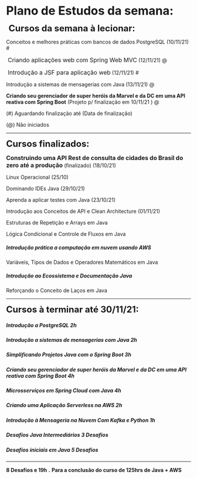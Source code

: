 <font size='6'><b>Plano de Estudos da semana:</b></font>



<font size='5'> <b>Cursos da semana à lecionar:</b></font>

Conceitos e melhores práticas com bancos de dados PostgreSQL (10/11/21) #

<font size='3'> Criando aplicações web com Spring Web MVC</font> (12/11/21) @

<font size='3'> Introdução a JSF para aplicação web</font> (12/11/21) #

Introdução a sistemas de mensagerias com Java (13/11/21) @

**Criando seu gerenciador de super heróis da Marvel e da DC em uma API reativa com Spring Boot** (Projeto p/ finalização em 10/11/21 ) @



(#) Aguardando finalização até (Data de finalização)

(@) Não iniciados 

--------------------------------------------------------------------------------------------------------------------------------------------------------

<font size='5'> <b>Cursos finalizados:</b></font>

<font size='3'> **Construindo uma API Rest de consulta de cidades do Brasil do zero até a produção**</font> (finalizado) (18/10/21)

Linux Operacional (25/10) 

Dominando IDEs Java (29/10/21)

Aprenda a aplicar testes com Java (23/10/21)

Introdução aos Conceitos de API e Clean Architecture (01/11/21) 

Estruturas de Repetição e Arrays em Java 

Lógica Condicional e Controle de Fluxos em Java

##### Introdução prática a computação em nuvem usando AWS

Variáveis, Tipos de Dados e Operadores Matemáticos em Java

##### Introdução ao Ecossistema e Documentação Java

Reforçando o Conceito de Laços em Java

-------------------------------------------------------------------------------------------

<font size='5'> <b>Cursos à terminar até 30/11/21:</b></font>

##### Introdução a PostgreSQL   2h

##### Introdução a sistemas de mensagerias com Java   2h

##### Simplificando Projetos Java com o Spring Boot   3h

##### Criando seu gerenciador de super heróis da Marvel e da DC em uma API reativa com Spring Boot  4h

##### Microsserviços em Spring Cloud com Java   4h

##### Criando uma Aplicação Serverless na AWS  2h

##### Introdução à Mensageria na Nuvem Com Kafka e Python  1h

##### Desafios Java Intermediários 3 Desafios

##### Desafios iniciais em Java    5 Desafios

----------------------------------------------------------------------------------------------------------------

**8 Desafios e 19h** **.** **Para a conclusão do curso de 125hrs de Java + AWS**

